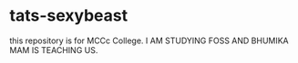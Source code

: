 # tats-sexybeast
this repository is for MCCc College.
I AM STUDYING FOSS AND BHUMIKA MAM IS TEACHING US.
